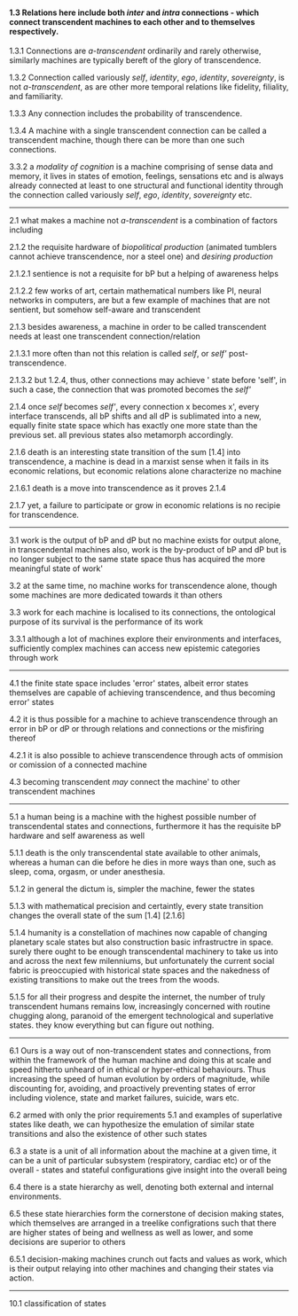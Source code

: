 

#### 1.3 Relations here include both _inter_ and _intra_ connections - which connect transcendent machines to each other and to themselves respectively.

1.3.1 Connections are _a-transcendent_ ordinarily and rarely otherwise, similarly machines are typically bereft of the glory of transcendence.

1.3.2 Connection called variously _self_, _identity_, _ego_, _identity_, _sovereignty_, is not _a-transcendent_, as are other more temporal relations like fidelity, filiality, and familiarity.

1.3.3 Any connection includes the probability of transcendence.

1.3.4 A machine with a single transcendent connection can be called a transcendent machine, though there can be more than one such connections.




3.3.2 a _modality of cognition_ is a machine comprising of sense data and memory, it lives in states of emotion, feelings, sensations etc and is always already connected at least to one structural and functional identity through the connection called variously _self_, _ego_, _identity_, _sovereignty_ etc. 

---


2.1 what makes a machine not _a-transcendent_ is a combination of factors including

2.1.2 the requisite hardware of _biopolitical production_ (animated tumblers cannot achieve transcendence, nor a steel one) and _desiring production_

2.1.2.1 sentience is not a requisite for bP but a helping of awareness helps

2.1.2.2 few works of art, certain mathematical numbers like PI, neural networks in computers, are but a few example of machines that are not sentient, but somehow self-aware and transcendent

2.1.3 besides awareness, a machine in order to be called transcendent needs at least one transcendent connection/relation 

2.1.3.1 more often than not this relation is called _self_, or _self'_ post-transcendence. 

2.1.3.2 but 1.2.4, thus, other connections may achieve ' state before 'self', in such a case, the connection that was promoted becomes the _self'_

2.1.4 once _self_ becomes _self'_, every connection x becomes x', every interface transcends, all bP shifts and all dP is sublimated into a new, equally finite state space which has exactly one more state than the previous set. all previous states also metamorph accordingly.

2.1.6 death is an interesting state transition of the sum [1.4] into transcendence, a machine is dead in a marxist sense when it fails in its economic relations, but economic relations alone characterize no machine

2.1.6.1 death is a move into transcendence as it proves 2.1.4 

2.1.7 yet, a failure to participate or grow in economic relations is no recipie for transcendence.

---


3.1 work is the output of bP and dP but no machine exists for output alone, in transcendental machines also, work is the by-product of bP and dP but is no longer subject to the same state space thus has acquired the more meaningful state of work'


3.2 at the same time, no machine works for transcendence alone, though some machines are more dedicated towards it than others 


3.3 work for each machine is localised to its connections, the ontological purpose of its survival is the performance of its work


3.3.1 although a lot of machines explore their environments and interfaces, sufficiently complex machines can access new epistemic categories through work



---


4.1 the finite state space includes 'error' states, albeit error states themselves are capable of achieving transcendence, and thus becoming error' states


4.2 it is thus possible for a machine to achieve transcendence through an error in bP or dP or through relations and connections or the misfiring thereof 

4.2.1 it is also possible to achieve transcendence through acts of ommision or comission of a connected machine 


4.3 becoming transcendent _may_ connect the machine' to other transcendent machines 


---


5.1 a human being is a machine with the highest possible number of transcendental states and connections, furthermore it has the requisite bP hardware and self awareness as well

5.1.1 death is the only transcendental state available to other animals, whereas a human can die before he dies in more ways than one, such as sleep, coma, orgasm, or under anesthesia.

5.1.2 in general the dictum is, simpler the machine, fewer the states 


5.1.3  with mathematical precision and certaintly, every state transition changes the overall state of the sum [1.4] [2.1.6]


5.1.4 humanity is a constellation of machines now capable of changing planetary scale states but also construction basic infrastructre in space. surely there ought to be enough transcendental machinery to take us into and across the next few milenniums, but unfortunately the current social fabric is preoccupied with historical state spaces and the nakedness of existing transitions to make out the trees from the woods.


5.1.5 for all their progress and despite the internet, the number of truly transcendent humans remains low, increasingly concerned with routine chugging along, paranoid of the emergent technological and superlative states. they know everything but can figure out nothing.


--- 


6.1 Ours is a way out of non-transcendent states and connections, from within the framework of the human machine and doing this at scale and speed hitherto unheard of in ethical or hyper-ethical behaviours. Thus increasing the speed of human evolution by orders of magnitude, while discounting for, avoiding, and proactively preventing states of error including violence, state and market failures, suicide, wars etc.


6.2 armed with only the prior requirements 5.1 and examples of superlative states like death, we can hypothesize the emulation of similar state transitions and also the existence of other such states 


6.3 a state is a unit of all information about the machine at a given time, it can be a unit of particular subsystem (respiratory, cardiac etc) or of the overall - states and stateful configurations give insight into the overall being 


6.4 there is a state hierarchy as well, denoting both external and internal environments. 


6.5 these state hierarchies form the cornerstone of decision making states, which themselves are arranged in a treelike configrations such that there are higher states of being and wellness as well as lower, and some decisions are superior to others 

6.5.1 decision-making machines crunch out facts and values as work, which is their output relaying into other machines and changing their states via action.

---

10.1 classification of states 

